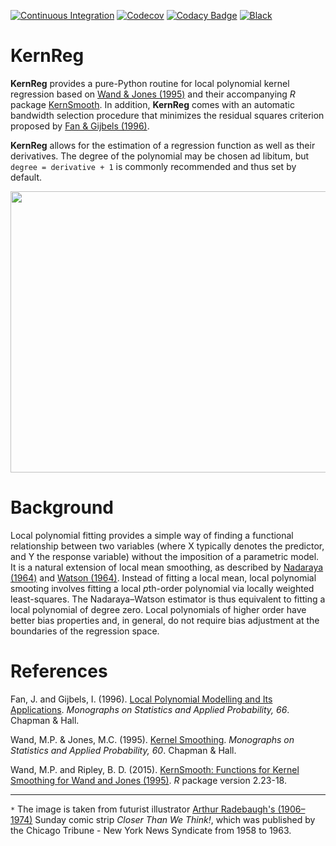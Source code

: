 [![Continuous Integration](https://github.com/segsell/hypermodern-kernreg/workflows/Continuous%20Integration/badge.svg?branch=main)](https://github.com/segsell/hypermodern-kernreg/actions?workflow=%3A"Continuous+Integration")
[![Codecov](https://codecov.io/gh/segsell/hypermodern-kernreg/branch/main/graph/badge.svg)](https://codecov.io/gh/segsell/hypermodern-kernreg)
[![Codacy Badge](https://app.codacy.com/project/badge/Grade/5dd752959ec8415c8fa9cc9c18ac7d9a)](https://www.codacy.com?utm_source=github.com&amp;utm_medium=referral&amp;utm_content=segsell/hypermodern-kernreg&amp;utm_campaign=Badge_Grade)
[![Black](https://img.shields.io/badge/code%20style-black-000000.svg)](https://github.com/psf/black)

# KernReg
**KernReg** provides a pure-Python routine for local polynomial kernel regression based on [Wand & Jones (1995)](http://matt-wand.utsacademics.info/webWJbook/) and their accompanying *R* package [KernSmooth](https://www.rdocumentation.org/packages/KernSmooth/versions/2.23-18). In addition, **KernReg** comes with an automatic bandwidth selection procedure that minimizes the residual squares criterion proposed by [Fan & Gijbels (1996)](https://www.taylorfrancis.com/books/local-polynomial-modelling-applications-fan-gijbels/10.1201/9780203748725).

**KernReg** allows for the estimation of a regression function as well as their derivatives. The degree of the polynomial may be chosen ad libitum, but ```degree = derivative + 1``` is commonly recommended and thus set by default.

<p align="center">
  <img width="650" height="450" src="https://github.com/segsell/hypermodern-kernreg/blob/main/docs/images/Arthur_Radebaugh_retrofuturism.jpg?raw=true">
</p>

# Background
Local polynomial fitting provides a simple way of finding a functional relationship between two variables (where X typically denotes the predictor, and Y the response variable)  without the imposition of a parametric model. It is a natural extension of local mean smoothing, as described by [Nadaraya (1964)](https://www.semanticscholar.org/paper/On-Estimating-Regression-Nadaraya/05175204318c3c01e3301fd864553071039605d2#paper-header) and [Watson (1964)](http://www.jstor.org/stable/25049340). Instead of fitting a local mean, local polynomial smooting involves fitting a local *p*th-order polynomial via locally weighted least-squares. The Nadaraya–Watson estimator is thus equivalent to fitting a local polynomial of degree zero. Local polynomials of higher order have better bias properties and, in general, do not require bias adjustment at the boundaries of the regression space.

<!-- For a definitive reference on local polynomial smoothing, see [Fan & Gijbels (1996)](https://www.taylorfrancis.com/books/local-polynomial-modelling-applications-fan-gijbels/10.1201/9780203748725). -->


<!-- (?The kernel weigth is the normal density, i.e. Gaussian kernel.)

Kernel smoothing refers to a general class of techniques for non- parametric estimation of functions. Suppose that you have a uni- variate set of data which you want to display graphically. Then kernel smoothing provides an attractive procedure for achieving this goal, known as kernel density estimation. Another funda- mental example is the simple nonparametric regression or scat- terplot smoothing problem where kernel smoothing offers a way of estimating the regression function without the specification of a parametric model.

Kernel smoothing provides a simple way of finding structure in data sets without the imposition of a parametric model. One of the most fundamental settings where kernel smoothing ideas can be applied is the simple regression problem, where paired observations for each of two variables are available and one is interested in determining an appropriate functional relationship between the two variables. One of the variables, usually denoted by X, is thought of as being a predictor for the other variable Y, usually called the response variable.
[Example]

Figure 1.2 shows an estimate of m for the age/log(income) data, using what is often called a local linear kernel estimator. The function shown at the bottom of the plot is a kernel function which is usually taken to be a symmetric probability density such as a normal density. The value of the estimate at the first point u is obtained by fitting a straight line to the data using weighted least squares, where the weights are chosen according to the height of the kernel function. This means that the data points closer to u have more influence on the linear fit than those far from u. This local straight line fit is shown by the dotted curve and the regression estimate at u is the height of the line at u. The estimate at a different point v is found the same way, but with the weights chosen according to the heights of the kernel when centred around v. This estimator fits into the class of local polynomial regression estimates (Cleveland, 1979). Nonparametric regression estimators are often called regression smoothers or scatterplot smoothers, while those based on kernel functions are often called kernel smoothers.

locpoly command for performing local polynomial regression

Local polynomial regression is a generalization of local mean smoothing as described by Nadaraya(1964) and Watson(1964). Instead of fitting a local mean, one instead fits a local pth-order polynomial.

Calculations for local polynomial regression are naturally more complex than those for local means, but local polynomial smooths have better statistical properties.  The computational complexity is, however, alleviated by using a Stata plugin.

The last twenty years or so have seen a significant outgrowth in the literature on thesubject of scatterplot smoothing, otherwise known as univariate nonparametric regression.  Of most appeal is the idea of not making any assumptions about the functionalform for the expected value of a response given a regressor but instead allowing thedata to “speak for itself”.
Various methods and estimators fall into the category ofnonparametric regression, including local mean smoothing, as described independently by Nadaraya(1964)and Watson(1964); the Gasser–Müller (1979) estimator; locally weighted scatterplot smoothing (LOWESS), as described by Cleveland(1979); wavelets(e.g.,Donoho 1995); and splines (Eubank 1988), to name a few. Much of the vast litera-ture focuses on automating the amount of smoothing to be performed and dealing withthe bias/variance trade-off inherent to this type of estimation. For example, in the caseof Nadaraya–Watson, the amount of smoothing is controlled by choosing abandwidth.
Smoothing via local polynomials is by no means a new idea but instead one that hasbeen rediscovered in recent years in articles such asFan(1992).

A natural extensionof the local mean smoothing of Nadaraya–Watson, local polynomial regression, involvesfitting the response to a polynomial form of the regressor via locally weighted leastsquares.  Compared with the Nadaraya–Watson estimator (local polynomial of degreezero), local polynomials of higher order have better bias properties and, in general, donot require bias adjustment at the boundary of the regression space.  For a definitive reference on local polynomial smoothing, seeFan and Gijbels(1996).

The apparent cost of these improved properties is that local polynomial smooths arecomputationally more complex. For example, the Nadaraya–Watson estimator requiresat each point in the smoothing grid the calculation of a locally weighted mean, whereas local polynomial smoothing would require a weighted regression at each grid point. This cost, however, can be alleviated by using approximation methods such as linear binning (Hall and Wand 1996) or by using updating methods that retain information from previous points in the smoothing grid (e.g.,Fan and Marron 1994).

* Implements residual squares criterion for
Direct computation computationally expensive -->

# References
Fan, J. and Gijbels, I. (1996). [Local Polynomial Modelling and Its Applications](https://www.taylorfrancis.com/books/local-polynomial-modelling-applications-fan-gijbels/10.1201/9780203748725). *Monographs on Statistics and Applied Probability, 66*. Chapman & Hall.

<!-- Nadaraya, E. A. (1964). [On Estimating Regression](https://www.semanticscholar.org/paper/On-Estimating-Regression-Nadaraya/05175204318c3c01e3301fd864553071039605d2#paper-header). *Theory of Probability and Its Application*, 9(1): 141–142. -->

Wand, M.P. & Jones, M.C. (1995). [Kernel Smoothing](http://matt-wand.utsacademics.info/webWJbook/). *Monographs on Statistics and Applied Probability, 60*. Chapman & Hall.

Wand, M.P. and Ripley, B. D. (2015). [KernSmooth:  Functions for Kernel Smoothing for Wand and Jones (1995)](http://CRAN.R-project.org/package=KernSmooth). *R* package version 2.23-18.

<!-- Watson, G. S. (1964). [Smooth Regression Analysis](http://www.jstor.org/stable/25049340). *Sankhyā: The Indian Journal of Statistics, Series A*, 26(4): 359–372. -->

-----
`*` The image is taken from futurist illustrator [Arthur Radebaugh's (1906–1974)](http://www.gavinrothery.com/my-blog/2012/7/15/arthur-radebaugh.html)
Sunday comic strip *Closer Than We Think!*, which was published by the Chicago Tribune - New York News Syndicate from 1958 to 1963.
